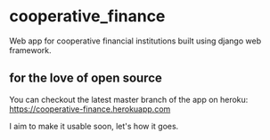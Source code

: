 # cooperative_finance
Web app for cooperative financial institutions built using django web framework.
## for the love of open source
You can checkout the latest master branch of the app on heroku: https://cooperative-finance.herokuapp.com

I aim to make it usable soon, let's how it goes.
